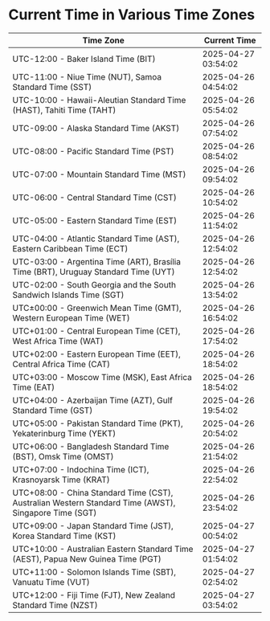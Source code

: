 # Current Time in Various Time Zones

| Time Zone | Current Time |
|-----------|--------------|
| UTC-12:00 - Baker Island Time (BIT) | 2025-04-27 03:54:02 |
| UTC-11:00 - Niue Time (NUT), Samoa Standard Time (SST) | 2025-04-26 04:54:02 |
| UTC-10:00 - Hawaii-Aleutian Standard Time (HAST), Tahiti Time (TAHT) | 2025-04-26 05:54:02 |
| UTC-09:00 - Alaska Standard Time (AKST) | 2025-04-26 07:54:02 |
| UTC-08:00 - Pacific Standard Time (PST) | 2025-04-26 08:54:02 |
| UTC-07:00 - Mountain Standard Time (MST) | 2025-04-26 09:54:02 |
| UTC-06:00 - Central Standard Time (CST) | 2025-04-26 10:54:02 |
| UTC-05:00 - Eastern Standard Time (EST) | 2025-04-26 11:54:02 |
| UTC-04:00 - Atlantic Standard Time (AST), Eastern Caribbean Time (ECT) | 2025-04-26 12:54:02 |
| UTC-03:00 - Argentina Time (ART), Brasília Time (BRT), Uruguay Standard Time (UYT) | 2025-04-26 12:54:02 |
| UTC-02:00 - South Georgia and the South Sandwich Islands Time (SGT) | 2025-04-26 13:54:02 |
| UTC±00:00 - Greenwich Mean Time (GMT), Western European Time (WET) | 2025-04-26 16:54:02 |
| UTC+01:00 - Central European Time (CET), West Africa Time (WAT) | 2025-04-26 17:54:02 |
| UTC+02:00 - Eastern European Time (EET), Central Africa Time (CAT) | 2025-04-26 18:54:02 |
| UTC+03:00 - Moscow Time (MSK), East Africa Time (EAT) | 2025-04-26 18:54:02 |
| UTC+04:00 - Azerbaijan Time (AZT), Gulf Standard Time (GST) | 2025-04-26 19:54:02 |
| UTC+05:00 - Pakistan Standard Time (PKT), Yekaterinburg Time (YEKT) | 2025-04-26 20:54:02 |
| UTC+06:00 - Bangladesh Standard Time (BST), Omsk Time (OMST) | 2025-04-26 21:54:02 |
| UTC+07:00 - Indochina Time (ICT), Krasnoyarsk Time (KRAT) | 2025-04-26 22:54:02 |
| UTC+08:00 - China Standard Time (CST), Australian Western Standard Time (AWST), Singapore Time (SGT) | 2025-04-26 23:54:02 |
| UTC+09:00 - Japan Standard Time (JST), Korea Standard Time (KST) | 2025-04-27 00:54:02 |
| UTC+10:00 - Australian Eastern Standard Time (AEST), Papua New Guinea Time (PGT) | 2025-04-27 01:54:02 |
| UTC+11:00 - Solomon Islands Time (SBT), Vanuatu Time (VUT) | 2025-04-27 02:54:02 |
| UTC+12:00 - Fiji Time (FJT), New Zealand Standard Time (NZST) | 2025-04-27 03:54:02 |
